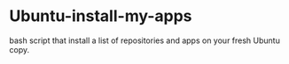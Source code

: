 # Ubuntu-install-my-apps
bash script that install a list of repositories and apps on your fresh Ubuntu copy.
